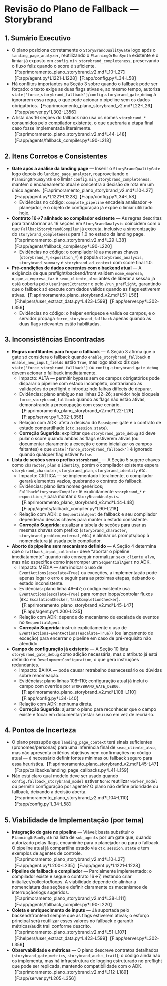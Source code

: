 # Revisão do Plano de Fallback — Storybrand

## 1. Sumário Executivo
- O plano posiciona corretamente o `StoryBrandQualityGate` logo após o `landing_page_analyzer`, reutilizando o `PlanningOrRunSynth` existente e o limiar já exposto em `config.min_storybrand_completeness`, preservando o fluxo feliz quando o score é suficiente.【F:aprimoramento_plano_storybrand_v2.md†L10-L27】【F:app/agent.py†L1221-L1228】【F:app/config.py†L34-L58】
- Há conflitos importantes na Seção 3 sobre quando o fallback pode ser forçado: o texto exige as duas flags ativas e, ao mesmo tempo, autoriza `state['force_storybrand_fallback']`/`config.storybrand_gate_debug` a ignorarem essa regra, o que pode acionar o pipeline sem os dados obrigatórios.【F:aprimoramento_plano_storybrand_v2.md†L22-L26】【F:app/server.py†L302-L356】
- A lista das 16 seções do fallback não usa os nomes `storybrand_*` consumidos pelo compilador existente, o que quebraria a etapa final caso fosse implementada literalmente.【F:aprimoramento_plano_storybrand_v2.md†L44-L48】【F:app/agents/fallback_compiler.py†L90-L218】

## 2. Itens Corretos e Consistentes
- **Gate após a análise da landing page** — Inserir o `StoryBrandQualityGate` logo depois do `landing_page_analyzer`, reaproveitando o `PlanningOrRunSynth` e o limiar `config.min_storybrand_completeness`, mantém o encadeamento atual e concentra a decisão de rota em um único agente.【F:aprimoramento_plano_storybrand_v2.md†L10-L27】【F:app/agent.py†L1221-L1228】【F:app/config.py†L34-L58】  
  - Evidências no código: `complete_pipeline` encadeia analisador → planejador, e o objeto de configuração já expõe o limiar utilizado hoje.
- **Contrato 16→7 alinhado ao compilador existente** — As regras descritas para transformar as 16 seções em `StoryBrandAnalysis` coincidem com o que `FallbackStorybrandCompiler` já executa, inclusive a sincronização do `storybrand_completeness` para 1.0 no estado da landing page.【F:aprimoramento_plano_storybrand_v2.md†L29-L38】【F:app/agents/fallback_compiler.py†L90-L220】  
  - Evidências no código: o compilador lê as mesmas chaves (`storybrand_*`, `exposition_*`) e popula `storybrand_analysis`, `storybrand_summary` e `storybrand_ad_context` com score final 1.0.
- **Pré-condições de dados coerentes com o backend atual** — A exigência de que preflight/backend/front validem `nome_empresa`, `o_que_a_empresa_faz` e `sexo_cliente_alvo` antes de liberar a sessão já está coberta pelo `UserInputExtractor` e pelo `/run_preflight`, garantindo que o fallback só execute com dados válidos quando as flags estiverem ativas.【F:aprimoramento_plano_storybrand_v2.md†L51-L56】【F:helpers/user_extract_data.py†L423-L599】【F:app/server.py†L302-L356】  
  - Evidências no código: o helper enriquece e valida os campos, e o servidor propaga `force_storybrand_fallback` apenas quando as duas flags relevantes estão habilitadas.

## 3. Inconsistências Encontradas
- **Regras conflitantes para forçar o fallback** — A Seção 3 afirma que o gate só considera o fallback quando `enable_storybrand_fallback` **e** `enable_new_input_fields` estão `True`, mas logo abaixo diz que `state['force_storybrand_fallback']` ou `config.storybrand_gate_debug` devem acionar o fallback imediatamente.  
  - Impacto: ALTA — permitir bypass sem os campos obrigatórios pode disparar o pipeline com estado incompleto, contrariando as validações do preflight e introduzindo falhas difíceis de depurar.  
  - Evidências: plano ambíguo nas linhas 22–26; servidor hoje bloqueia `force_storybrand_fallback` quando as flags não estão ativas, demonstrando a preocupação com esse cenário.【F:aprimoramento_plano_storybrand_v2.md†L22-L26】【F:app/server.py†L302-L356】  
  - Relação com ADK: afeta a decisão do `BaseAgent` gate e o contrato de estado compartilhado (`ctx.session.state`).  
  - **Correção Sugerida**: explicitar que `storybrand_gate_debug` só deve pular o score quando ambas as flags estiverem ativas (ou documentar claramente a exceção e como inicializar os campos faltantes) e que `state['force_storybrand_fallback']` é ignorado quando qualquer flag estiver `False`.
- **Lista de seções sem o prefixo `storybrand_`** — A Seção 5 sugere chaves como `character`, `plan` e `identity`, porém o compilador existente espera `storybrand_character`, `storybrand_plan`, `storybrand_identity` etc.  
  - Impacto: CRÍTICA — se implementado literalmente, o compilador gerará elementos vazios, quebrando o contrato do fallback.  
  - Evidências: plano lista nomes genéricos; `FallbackStorybrandCompiler` lê explicitamente `storybrand_*` e `exposition_*` para montar o `StoryBrandAnalysis`.【F:aprimoramento_plano_storybrand_v2.md†L44-L48】【F:app/agents/fallback_compiler.py†L90-L218】  
  - Relação com ADK: o `SequentialAgent` de fallback e seu compilador dependerão dessas chaves para manter o estado consistente.  
  - **Correção Sugerida**: atualizar a tabela de seções para usar as mesmas chaves com prefixo (`storybrand_character`, `storybrand_problem_external`, etc.) e alinhar os prompts/loop à nomenclatura já usada pelo compilador.
- **Aborto do pipeline sem mecanismo definido** — A Seção 4 determina que o `fallback_input_collector` deve “abortar o pipeline imediatamente” quando não conseguir normalizar `sexo_cliente_alvo`, mas não especifica como interromper um `SequentialAgent` no ADK.  
  - Impacto: MÉDIA — sem indicar o uso de `EventActions(escalate=True)` ou exceções, a implementação pode apenas logar o erro e seguir para as próximas etapas, deixando o estado inconsistente.  
  - Evidências: plano linha 46–47; o código existente usa `EventActions(escalate=True)` para romper loops/controlar fluxos (ex.: `EscalationChecker`, `TaskCompletionChecker`).【F:aprimoramento_plano_storybrand_v2.md†L45-L47】【F:app/agent.py†L200-L235】  
  - Relação com ADK: depende do mecanismo de escalada de eventos no `SequentialAgent`.  
  - **Correção Sugerida**: instruir explicitamente o uso de `Event(actions=EventActions(escalate=True))` (ou lançamento de exceção) para encerrar o pipeline em caso de pré-requisito não atendido.
- **Campo de configuração já existente** — A Seção 10 lista `storybrand_gate_debug` como adição necessária, mas o atributo já está definido em `DevelopmentConfiguration`, o que gera instruções redundantes.  
  - Impacto: BAIXA — pode causar retrabalho desnecessário ou dúvidas sobre renomeação.  
  - Evidências: plano linhas 108–110; configuração atual já inclui o campo com override por `STORYBRAND_GATE_DEBUG`.【F:aprimoramento_plano_storybrand_v2.md†L108-L110】【F:app/config.py†L34-L40】  
  - Relação com ADK: nenhuma direta.  
  - **Correção Sugerida**: ajustar o plano para reconhecer que o campo existe e focar em documentar/testar seu uso em vez de recriá-lo.

## 4. Pontos de Incerteza
- O plano pressupõe que `landing_page_context` terá sinais suficientes (pronomes/personas) para uma inferência final de `sexo_cliente_alvo`, mas não apresenta critérios objetivos nem confirmações no código atual — é necessário definir fontes mínimas ou fallback seguro para essa heurística.【F:aprimoramento_plano_storybrand_v2.md†L45-L47】【F:app/callbacks/landing_page_callbacks.py†L41-L159】
- Não está claro qual modelo deve ser usado quando `config.fallback_storybrand_model` estiver `None`: reutilizar `worker_model` ou permitir configuração por agente? O plano não define prioridade ou fallback, deixando a decisão aberta.【F:aprimoramento_plano_storybrand_v2.md†L104-L110】【F:app/config.py†L34-L58】

## 5. Viabilidade de Implementação (por tema)
- **Integração do gate no pipeline** — Viável; basta substituir o `PlanningOrRunSynth` na lista de `sub_agents` por um gate que, quando autorizado pelas flags, encaminhe para o planejador ou para o fallback. O pipeline atual já compartilha estado via `ctx.session.state` e tem exemplos de agentes de controle.【F:aprimoramento_plano_storybrand_v2.md†L10-L27】【F:app/agent.py†L200-L235】【F:app/agent.py†L1221-L1228】
- **Pipeline de fallback e compilador** — Parcialmente implementado: o compilador existe e segue o contrato 16→7, restando criar initializer/collector/loops. A viabilidade depende de alinhar a nomenclatura das seções e definir claramente os mecanismos de interrupção/logs sugeridos.【F:aprimoramento_plano_storybrand_v2.md†L38-L111】【F:app/agents/fallback_compiler.py†L90-L220】
- **Coleta e enriquecimento de inputs** — Já suportada pelo backend/frontend sempre que as flags estiverem ativas; o esforço principal será reutilizar esses valores no fallback e garantir métricas/audit trail conforme descrito.【F:aprimoramento_plano_storybrand_v2.md†L51-L107】【F:helpers/user_extract_data.py†L423-L599】【F:app/server.py†L302-L356】
- **Observabilidade e métricas** — O plano descreve contratos detalhados (`storybrand_gate_metrics`, `storybrand_audit_trail`); o código ainda não os implementa, mas há infraestrutura de logging estruturado no preflight que pode ser replicada, mantendo compatibilidade com o ADK.【F:aprimoramento_plano_storybrand_v2.md†L112-L189】【F:app/server.py†L205-L356】
